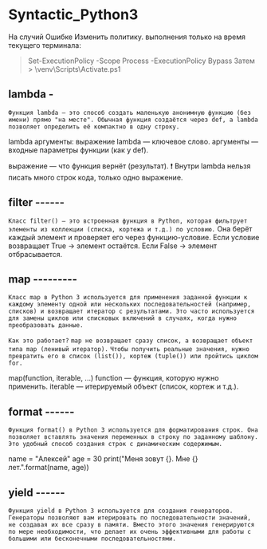 # Syntactic_Python3

На случий Ошибке Изменить политику. выполнения только на время текущего терминала:
> Set-ExecutionPolicy -Scope Process -ExecutionPolicy Bypass
Затем > \venv\Scripts\Activate.ps1


## lambda -
`Функция lambda — это способ создать маленькую анонимную функцию (без имени) прямо "на месте". Обычная функция создаётся через def, а lambda позволяет определить её компактно в одну строку.`

lambda аргументы: выражение
lambda — ключевое слово.
аргументы — входные параметры функции (как у def).

выражение — что функция вернёт (результат).
❗ Внутри lambda нельзя писать много строк кода, только одно выражение.



## filter ------
`Класс filter() — это встроенная функция в Python, которая фильтрует элементы из коллекции (списка, кортежа и т.д.) по условию.`
Она берёт каждый элемент и проверяет его через функцию-условие.
Если условие возвращает True → элемент остаётся.
Если False → элемент отбрасывается.


## map ---------
`Класс map в Python 3 используется для применения заданной функции к каждому элементу одной или нескольких последовательностей (например, списков) и возвращает итератор с результатами. Это часто используется для замены циклов или списковых включений в случаях, когда нужно преобразовать данные.`

`Как это работает?`
`map не возвращает сразу список, а возвращает объект типа map (ленивый итератор).`
`Чтобы получить реальные значения, нужно превратить его в список (list()), кортеж (tuple()) или пройтись циклом for.`

map(function, iterable, ...)
function — функция, которую нужно применить.
iterable — итерируемый объект (список, кортеж и т.д.).



## format ------
`Функция format() в Python 3 используется для форматирования строк. Она позволяет вставлять значения переменных в строку по заданному шаблону. Это удобный способ создания строк с динамическим содержимым.`

name = "Алексей"
age = 30
print("Меня зовут {}. Мне {} лет.".format(name, age))

## yield ------
`Функция yield в Python 3 используется для создания генераторов. Генераторы позволяют вам итерировать по последовательности значений, не создавая их все сразу в памяти. Вместо этого значения генерируются по мере необходимости, что делает их очень эффективными для работы с большими или бесконечными последовательностями.`
